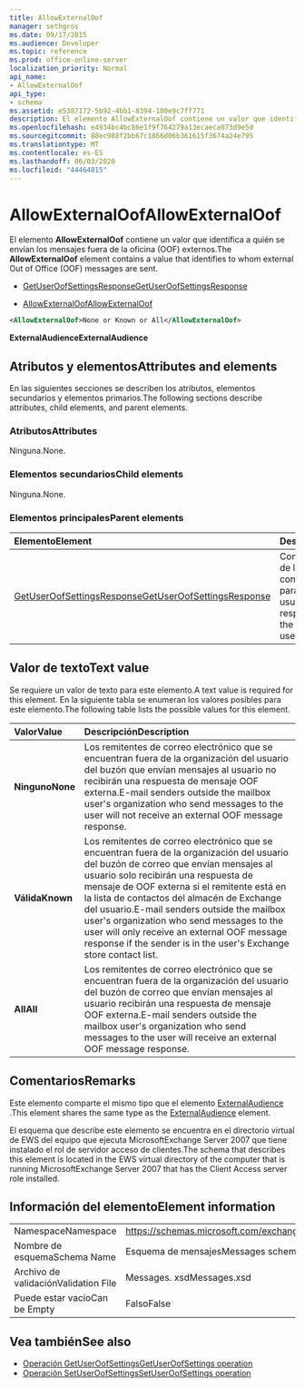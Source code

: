 ```yaml
---
title: AllowExternalOof
manager: sethgros
ms.date: 09/17/2015
ms.audience: Developer
ms.topic: reference
ms.prod: office-online-server
localization_priority: Normal
api_name:
- AllowExternalOof
api_type:
- schema
ms.assetid: e5387172-5b92-4bb1-8394-180e9c7ff771
description: El elemento AllowExternalOof contiene un valor que identifica a quién se envían los mensajes fuera de la oficina (OOF) externos.
ms.openlocfilehash: e4934bc4bc86e1f9f764279a13ecaeca073d9e5d
ms.sourcegitcommit: 88ec988f2bb67c1866d06b361615f3674a24e795
ms.translationtype: MT
ms.contentlocale: es-ES
ms.lasthandoff: 06/03/2020
ms.locfileid: "44464815"
---
```

# <a name="allowexternaloof"></a><span data-ttu-id="d6554-103">AllowExternalOof</span><span class="sxs-lookup"><span data-stu-id="d6554-103">AllowExternalOof</span></span>

<span data-ttu-id="d6554-104">El elemento **AllowExternalOof** contiene un valor que identifica a quién se envían los mensajes fuera de la oficina (OOF) externos.</span><span class="sxs-lookup"><span data-stu-id="d6554-104">The **AllowExternalOof** element contains a value that identifies to whom external Out of Office (OOF) messages are sent.</span></span> 
  
- [<span data-ttu-id="d6554-105">GetUserOofSettingsResponse</span><span class="sxs-lookup"><span data-stu-id="d6554-105">GetUserOofSettingsResponse</span></span>](getuseroofsettingsresponse.md)
  
- [<span data-ttu-id="d6554-106">AllowExternalOof</span><span class="sxs-lookup"><span data-stu-id="d6554-106">AllowExternalOof</span></span>](allowexternaloof.md)
  
```xml
<AllowExternalOof>None or Known or All</AllowExternalOof>
```

 <span data-ttu-id="d6554-107">**ExternalAudience**</span><span class="sxs-lookup"><span data-stu-id="d6554-107">**ExternalAudience**</span></span>
## <a name="attributes-and-elements"></a><span data-ttu-id="d6554-108">Atributos y elementos</span><span class="sxs-lookup"><span data-stu-id="d6554-108">Attributes and elements</span></span>

<span data-ttu-id="d6554-109">En las siguientes secciones se describen los atributos, elementos secundarios y elementos primarios.</span><span class="sxs-lookup"><span data-stu-id="d6554-109">The following sections describe attributes, child elements, and parent elements.</span></span>
  
### <a name="attributes"></a><span data-ttu-id="d6554-110">Atributos</span><span class="sxs-lookup"><span data-stu-id="d6554-110">Attributes</span></span>

<span data-ttu-id="d6554-111">Ninguna.</span><span class="sxs-lookup"><span data-stu-id="d6554-111">None.</span></span>
  
### <a name="child-elements"></a><span data-ttu-id="d6554-112">Elementos secundarios</span><span class="sxs-lookup"><span data-stu-id="d6554-112">Child elements</span></span>

<span data-ttu-id="d6554-113">Ninguna.</span><span class="sxs-lookup"><span data-stu-id="d6554-113">None.</span></span>
  
### <a name="parent-elements"></a><span data-ttu-id="d6554-114">Elementos principales</span><span class="sxs-lookup"><span data-stu-id="d6554-114">Parent elements</span></span>

|<span data-ttu-id="d6554-115">**Elemento**</span><span class="sxs-lookup"><span data-stu-id="d6554-115">**Element**</span></span>|<span data-ttu-id="d6554-116">**Descripción**</span><span class="sxs-lookup"><span data-stu-id="d6554-116">**Description**</span></span>|
|:-----|:-----|
|[<span data-ttu-id="d6554-117">GetUserOofSettingsResponse</span><span class="sxs-lookup"><span data-stu-id="d6554-117">GetUserOofSettingsResponse</span></span>](getuseroofsettingsresponse.md) <br/> |<span data-ttu-id="d6554-118">Contiene los resultados de la respuesta y la configuración de OOF para un usuario.</span><span class="sxs-lookup"><span data-stu-id="d6554-118">Contains the response results and the OOF settings for a user.</span></span>  <br/> |
   
## <a name="text-value"></a><span data-ttu-id="d6554-119">Valor de texto</span><span class="sxs-lookup"><span data-stu-id="d6554-119">Text value</span></span>

<span data-ttu-id="d6554-120">Se requiere un valor de texto para este elemento.</span><span class="sxs-lookup"><span data-stu-id="d6554-120">A text value is required for this element.</span></span> <span data-ttu-id="d6554-121">En la siguiente tabla se enumeran los valores posibles para este elemento.</span><span class="sxs-lookup"><span data-stu-id="d6554-121">The following table lists the possible values for this element.</span></span>
  
|<span data-ttu-id="d6554-122">**Valor**</span><span class="sxs-lookup"><span data-stu-id="d6554-122">**Value**</span></span>|<span data-ttu-id="d6554-123">**Descripción**</span><span class="sxs-lookup"><span data-stu-id="d6554-123">**Description**</span></span>|
|:-----|:-----|
|<span data-ttu-id="d6554-124">**Ninguno**</span><span class="sxs-lookup"><span data-stu-id="d6554-124">**None**</span></span> <br/> |<span data-ttu-id="d6554-125">Los remitentes de correo electrónico que se encuentran fuera de la organización del usuario del buzón que envían mensajes al usuario no recibirán una respuesta de mensaje OOF externa.</span><span class="sxs-lookup"><span data-stu-id="d6554-125">E-mail senders outside the mailbox user's organization who send messages to the user will not receive an external OOF message response.</span></span>  <br/> |
|<span data-ttu-id="d6554-126">**Válida**</span><span class="sxs-lookup"><span data-stu-id="d6554-126">**Known**</span></span> <br/> |<span data-ttu-id="d6554-127">Los remitentes de correo electrónico que se encuentran fuera de la organización del usuario del buzón de correo que envían mensajes al usuario solo recibirán una respuesta de mensaje de OOF externa si el remitente está en la lista de contactos del almacén de Exchange del usuario.</span><span class="sxs-lookup"><span data-stu-id="d6554-127">E-mail senders outside the mailbox user's organization who send messages to the user will only receive an external OOF message response if the sender is in the user's Exchange store contact list.</span></span>  <br/> |
|<span data-ttu-id="d6554-128">**All**</span><span class="sxs-lookup"><span data-stu-id="d6554-128">**All**</span></span> <br/> |<span data-ttu-id="d6554-129">Los remitentes de correo electrónico que se encuentran fuera de la organización del usuario del buzón de correo que envían mensajes al usuario recibirán una respuesta de mensaje OOF externa.</span><span class="sxs-lookup"><span data-stu-id="d6554-129">E-mail senders outside the mailbox user's organization who send messages to the user will receive an external OOF message response.</span></span>  <br/> |
   
## <a name="remarks"></a><span data-ttu-id="d6554-130">Comentarios</span><span class="sxs-lookup"><span data-stu-id="d6554-130">Remarks</span></span>

<span data-ttu-id="d6554-131">Este elemento comparte el mismo tipo que el elemento [ExternalAudience](externalaudience.md) .</span><span class="sxs-lookup"><span data-stu-id="d6554-131">This element shares the same type as the [ExternalAudience](externalaudience.md) element.</span></span> 
  
<span data-ttu-id="d6554-132">El esquema que describe este elemento se encuentra en el directorio virtual de EWS del equipo que ejecuta MicrosoftExchange Server 2007 que tiene instalado el rol de servidor acceso de clientes.</span><span class="sxs-lookup"><span data-stu-id="d6554-132">The schema that describes this element is located in the EWS virtual directory of the computer that is running MicrosoftExchange Server 2007 that has the Client Access server role installed.</span></span>
  
## <a name="element-information"></a><span data-ttu-id="d6554-133">Información del elemento</span><span class="sxs-lookup"><span data-stu-id="d6554-133">Element information</span></span>

|||
|:-----|:-----|
|<span data-ttu-id="d6554-134">Namespace</span><span class="sxs-lookup"><span data-stu-id="d6554-134">Namespace</span></span>  <br/> |https://schemas.microsoft.com/exchange/services/2006/messages  <br/> |
|<span data-ttu-id="d6554-135">Nombre de esquema</span><span class="sxs-lookup"><span data-stu-id="d6554-135">Schema Name</span></span>  <br/> |<span data-ttu-id="d6554-136">Esquema de mensajes</span><span class="sxs-lookup"><span data-stu-id="d6554-136">Messages schema</span></span>  <br/> |
|<span data-ttu-id="d6554-137">Archivo de validación</span><span class="sxs-lookup"><span data-stu-id="d6554-137">Validation File</span></span>  <br/> |<span data-ttu-id="d6554-138">Messages. xsd</span><span class="sxs-lookup"><span data-stu-id="d6554-138">Messages.xsd</span></span>  <br/> |
|<span data-ttu-id="d6554-139">Puede estar vacío</span><span class="sxs-lookup"><span data-stu-id="d6554-139">Can be Empty</span></span>  <br/> |<span data-ttu-id="d6554-140">Falso</span><span class="sxs-lookup"><span data-stu-id="d6554-140">False</span></span>  <br/> |
   
## <a name="see-also"></a><span data-ttu-id="d6554-141">Vea también</span><span class="sxs-lookup"><span data-stu-id="d6554-141">See also</span></span>

- [<span data-ttu-id="d6554-142">Operación GetUserOofSettings</span><span class="sxs-lookup"><span data-stu-id="d6554-142">GetUserOofSettings operation</span></span>](getuseroofsettings-operation.md) 
- [<span data-ttu-id="d6554-143">Operación SetUserOofSettings</span><span class="sxs-lookup"><span data-stu-id="d6554-143">SetUserOofSettings operation</span></span>](setuseroofsettings-operation.md)

